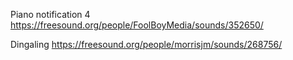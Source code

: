 Piano notification 4
https://freesound.org/people/FoolBoyMedia/sounds/352650/

Dingaling
https://freesound.org/people/morrisjm/sounds/268756/
